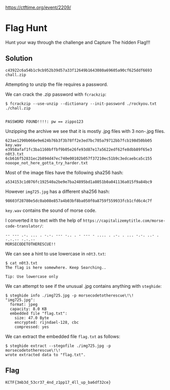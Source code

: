 https://ctftime.org/event/2209/

# Flag Hunt

Hunt your way through the challenge and Capture The hidden Flag!!!     

## Solution

`c43922c6a54b1c9cb952b39d57a33f12649b1643080a69605a90cf625ddf6693  chall.zip`

Attempting to unzip the file requires a password.

We can crack the .zip password with `fcrackzip`:

```
$ fcrackzip --use-unzip --dictionary --init-password ./rockyou.txt ./chall.zip


PASSWORD FOUND!!!!: pw == zippo123
```

Unzipping the archive we see that it is mostly .jpg files with 3 non-.jpg files.

```
623ae1290b066e9e624b76b3f3b78ff2e3ed7bc705a79712bb7fcb198d50bb05  key.wav
e3958afaf1fc3ba1160bffbf9b05e26fe93d87e17a5622edf62fe8dbb89f65e3  n0t3.txt
6cb616f52831ec2b894d47ec740e00102b057f37210ec51b9c3edcaebca5c155  nooope_not_here_gotta_try_harder.txt
```

Most of the image files have the following sha256 hash:

```
a534153c1d076fc192540a2be9e7ba24895bd1a8051b0a041136a015f9a84bc9
```

However `img725.jpg` has a different sha256 hash:

```                                                                                           
98603f28780e5dc0ab08e857a4b03bf8ba050f0a8759f559933fcb1cfd6c4c7f
```

`key.wav` contains the sound of morse code.

I converted it to text with the help of `https://capitalizemytitle.com/morse-code-translator/`:

```
-- --- .-. ... . -.-. --- -.. . - --- - .... . .-. . ... -.-. ..- . -.-.-- -.-.--
MORSECODETOTHERESCUE!!
```

We can see a hint to use lowercase in `n0t3.txt`:

```
$ cat n0t3.txt                                                                                                                                
The flag is here somewhere. Keep Searching..

Tip: Use lowercase only
```

We can attempt to see if the unusual .jpg contains anything with `steghide`:

```
$ steghide info ./img725.jpg -p morsecodetotherescue\!\!                
"img725.jpg":
  format: jpeg
  capacity: 8.0 KB
  embedded file "flag.txt":
    size: 47.0 Byte
    encrypted: rijndael-128, cbc
    compressed: yes
```

We can extract the embedded file `flag.txt` as follows:

```
$ steghide extract --stegofile ./img725.jpg -p morsecodetotherescue\!\!
wrote extracted data to "flag.txt".
```
         
## Flag
`KCTF{3mb3d_53cr37_4nd_z1pp17_4ll_up_ba6df32ce}`
